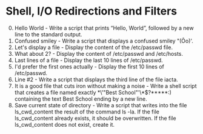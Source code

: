# Shell, I/O Redirections and Filters

0. Hello World - Write a script that prints “Hello, World”, followed by a new line to the standard output.
1. Confused smiley - Write a script that displays a confused smiley "(Ôo)'.
2. Let's display a file - Display the content of the /etc/passwd file.
3. What about 2? - Display the content of /etc/passwd and /etc/hosts. 
4. Last lines of a file - Display the last 10 lines of /etc/passwd.
5. I'd prefer the first ones actually - Display the first 10 lines of /etc/passwd.
6. Line #2 - Write a script that displays the third line of the file iacta.
7. It is a good file that cuts iron without making a noise - Write a shell script that creates a file named exactly \*\\'"Best School"\'\\*$\?\*\*\*\*\*:) containing the text Best School ending by a new line.
8. Save current state of directory - Write a script that writes into the file ls_cwd_content the result of the command ls -la. If the file ls_cwd_content already exists, it should be overwritten. If the file ls_cwd_content does not exist, create it.
